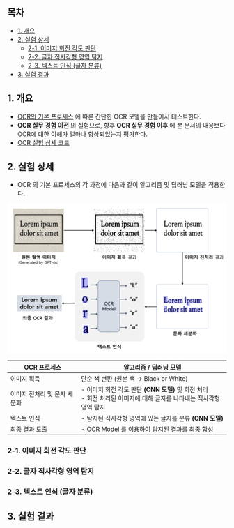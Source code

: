 ## 목차

* [1. 개요](#1-개요)
* [2. 실험 상세](#2-실험-상세)
  * [2-1. 이미지 회전 각도 판단](#2-1-이미지-회전-각도-판단)
  * [2-2. 글자 직사각형 영역 탐지](#2-2-글자-직사각형-영역-탐지)
  * [2-3. 텍스트 인식 (글자 분류)](#2-3-텍스트-인식-글자-분류)
* [3. 실험 결과](#3-실험-결과)

## 1. 개요

* [OCR의 기본 프로세스](OCR_Basics.md#2-ocr의-동작-원리) 에 따른 간단한 OCR 모델을 만들어서 테스트한다.
* **OCR 실무 경험 이전** 의 실험으로, 향후 **OCR 실무 경험 이후** 에 본 문서의 내용보다 OCR에 대한 이해가 얼마나 향상되었는지 평가한다.
* [OCR 실험 상세 코드](Special%20-%20OCR%20Experiment)

## 2. 실험 상세

* OCR 의 기본 프로세스의 각 과정에 다음과 같이 알고리즘 및 딥러닝 모델을 적용한다.

![image](images/OCR_Basic_1.PNG)

| OCR 프로세스         | 알고리즘 / 딥러닝 모델                                                               |
|------------------|-----------------------------------------------------------------------------|
| 이미지 획득           | 단순 색 변환 (원본 색 → Black or White)                                             |
| 이미지 전처리 및 문자 세분화 | - 이미지 회전 각도 판단 **(CNN 모델)** 및 회전 처리<br>- 회전 처리된 이미지에 대해 글자를 나타내는 직사각형 영역 탐지 |
| 텍스트 인식           | - 탐지된 직사각형 영역에 있는 글자를 분류 **(CNN 모델)**                                       |
| 최종 결과 도출         | - OCR Model 를 이용하여 탐지된 결과를 최종 합성                                            |

### 2-1. 이미지 회전 각도 판단

### 2-2. 글자 직사각형 영역 탐지

### 2-3. 텍스트 인식 (글자 분류)

## 3. 실험 결과
